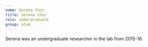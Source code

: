```yaml
---
name: Serena Choi
title: Serena Choi
role: undergraduate
group: alum
---
```


Serena was an undergraduate researcher in the lab from 2015-16.
